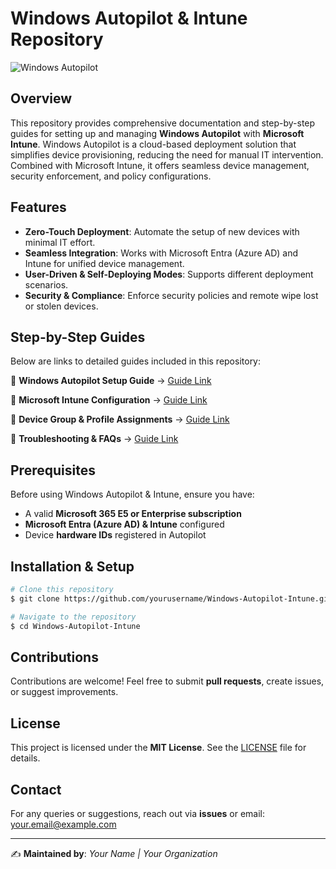# Windows Autopilot & Intune Repository

![Windows Autopilot](https://upload.wikimedia.org/wikipedia/commons/4/44/Microsoft_logo.svg)

## Overview
This repository provides comprehensive documentation and step-by-step guides for setting up and managing **Windows Autopilot** with **Microsoft Intune**. Windows Autopilot is a cloud-based deployment solution that simplifies device provisioning, reducing the need for manual IT intervention. Combined with Microsoft Intune, it offers seamless device management, security enforcement, and policy configurations.

## Features
- **Zero-Touch Deployment**: Automate the setup of new devices with minimal IT effort.
- **Seamless Integration**: Works with Microsoft Entra (Azure AD) and Intune for unified device management.
- **User-Driven & Self-Deploying Modes**: Supports different deployment scenarios.
- **Security & Compliance**: Enforce security policies and remote wipe lost or stolen devices.

## Step-by-Step Guides
Below are links to detailed guides included in this repository:

📌 **Windows Autopilot Setup Guide** → [Guide Link](./docs/Windows_Autopilot_Setup.md)

📌 **Microsoft Intune Configuration** → [Guide Link](./docs/Intune_Configuration.md)

📌 **Device Group & Profile Assignments** → [Guide Link](./docs/Device_Group_Profiles.md)

📌 **Troubleshooting & FAQs** → [Guide Link](./docs/Troubleshooting_FAQ.md)

## Prerequisites
Before using Windows Autopilot & Intune, ensure you have:
- A valid **Microsoft 365 E5 or Enterprise subscription**
- **Microsoft Entra (Azure AD) & Intune** configured
- Device **hardware IDs** registered in Autopilot

## Installation & Setup
```sh
# Clone this repository
$ git clone https://github.com/yourusername/Windows-Autopilot-Intune.git

# Navigate to the repository
$ cd Windows-Autopilot-Intune
```

## Contributions
Contributions are welcome! Feel free to submit **pull requests**, create issues, or suggest improvements.

## License
This project is licensed under the **MIT License**. See the [LICENSE](./LICENSE) file for details.

## Contact
For any queries or suggestions, reach out via **issues** or email: [your.email@example.com](mailto:your.email@example.com)

---
✍ **Maintained by**: *Your Name | Your Organization*
